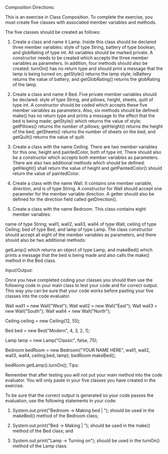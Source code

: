 Composition
Directions:

This is an exercise in Class Composition. To complete the exercise, you must create five classes with associated member variables and methods.

The five classes should be created as follows:

1) Create a class and name it Lamp. Inside this class should be declared three member variables: style of type String, battery of type boolean, and globRating of     type int. All variables should be marked private. A constructor needs to be created which accepts the three member variables as parameters. In addition, four methods should also be created: turnOn() has no return type and should print a message that the lamp is being turned on; getStyle() returns the lamp style; isBattery returns the value of battery; and getGlobRating() returns the globRating of the lamp.

2) Create a class and name it Bed. Five private member variables should be declared: style of type String, and pillows, height, sheets, quilt of type int. A constructor should be coded which accepts these five member variables as parameters. Also, six methods should be defined: make() has no return type and prints a message to the effect that the bed is being made; getStyle() which returns the value of style; getPillows() returns the number of pillows; getHeight() returns the height of the bed; getSheets() returns the number of sheets on the bed; and getQuilt() returns the value of quilt.

3) Create a class with the name Ceiling. There are two member variables for this one, height and paintedColor, both of type int. There should also be a constructor which accepts both member variables as parameters. There are also two additional methods which should be defined: getHeight() shall return the value of height and getPaintedColor() should return the value of paintedColor.

4) Create a class with the name Wall. It contains one member variable, direction, and is of type String. A constructor for Wall should accept one parameter for the member variable direction. A getter should also be defined for the direction field called getDirection().

5) Create a class with the name Bedroom. This class contains eight member variables:

name of type String; wall1, wall2, wall3, wall4 of type Wall; ceiling of type Ceiling; bed of type Bed, and lamp of type Lamp. The class constructor should accept all eight of the member variables as parameters, and there should also be two additional methods:

getLamp() which returns an object of type Lamp, and makeBed() which prints a message that the bed is being made and also calls the make() method in the Bed class.

Input/Output:

Once you have completed coding your classes you should then use the following code in your main class to test your code and for correct output. This way you can be sure that your code works before pasting your five classes into the code evaluator.

Wall wall1 = new Wall("West");
Wall wall2 = new Wall("East");
Wall wall3 = new Wall("South");
Wall wall4 = new Wall("North");
 
Ceiling ceiling = new Ceiling(12, 55);
 
Bed bed = new Bed("Modern", 4, 3, 2, 1);
 
Lamp lamp = new Lamp("Classic", false, 75);
 
Bedroom bedRoom = new Bedroom("YOUR NAME HERE", wall1, wall2, wall3, wall4, ceiling,bed, lamp);
bedRoom.makeBed();
 
bedRoom.getLamp().turnOn();
Tips:

Remember that after testing you will not put your main method into the code evaluator. You will only paste in your five classes you have created in the exercise.

To be sure that the correct output is generated so your code passes the evaluation, use the following statements in your code:

1) System.out.print("Bedroom -> Making bed | "); should be used in the makeBed() method of the Bedroom class;

2) System.out.print("Bed -> Making | "); should be used in the make() method of the Bed class; and

3) System.out.print("Lamp -> Turning on"); should be used in the turnOn() method of the Lamp class.

